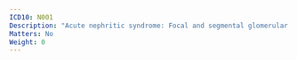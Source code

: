 ```yaml
---
ICD10: N001
Description: "Acute nephritic syndrome: Focal and segmental glomerular lesions"
Matters: No
Weight: 0
---
```


